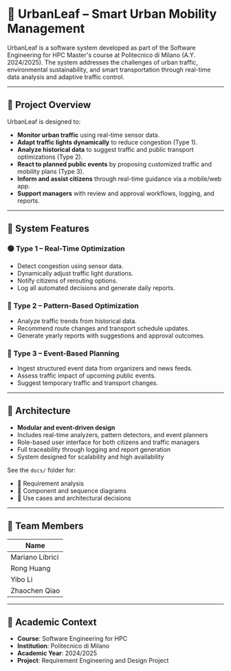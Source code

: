# 🌿 UrbanLeaf – Smart Urban Mobility Management

UrbanLeaf is a software system developed as part of the Software Engineering for HPC Master's course at Politecnico di Milano (A.Y. 2024/2025). The system addresses the challenges of urban traffic, environmental sustainability, and smart transportation through real-time data analysis and adaptive traffic control.

---

## 📘 Project Overview

UrbanLeaf is designed to:

- **Monitor urban traffic** using real-time sensor data.
- **Adapt traffic lights dynamically** to reduce congestion (Type 1).
- **Analyze historical data** to suggest traffic and public transport optimizations (Type 2).
- **React to planned public events** by proposing customized traffic and mobility plans (Type 3).
- **Inform and assist citizens** through real-time guidance via a mobile/web app.
- **Support managers** with review and approval workflows, logging, and reports.

---

## 🚦 System Features

### 🟢 Type 1 – Real-Time Optimization
- Detect congestion using sensor data.
- Dynamically adjust traffic light durations.
- Notify citizens of rerouting options.
- Log all automated decisions and generate daily reports.

### 🔁 Type 2 – Pattern-Based Optimization
- Analyze traffic trends from historical data.
- Recommend route changes and transport schedule updates.
- Generate yearly reports with suggestions and approval outcomes.

### 📅 Type 3 – Event-Based Planning
- Ingest structured event data from organizers and news feeds.
- Assess traffic impact of upcoming public events.
- Suggest temporary traffic and transport changes.

---

## 🧩 Architecture

- **Modular and event-driven design**
- Includes real-time analyzers, pattern detectors, and event planners
- Role-based user interface for both citizens and traffic managers
- Full traceability through logging and report generation
- System designed for scalability and high availability

See the `docs/` folder for:
- 📄 Requirement analysis
- 🧱 Component and sequence diagrams
- 🧪 Use cases and architectural decisions

---

## 👥 Team Members

| Name                   |
|------------------------|
| Mariano Librici        |
| Rong Huang             | 
| Yibo Li                | 
| Zhaochen Qiao          | 

---

## 📅 Academic Context

- **Course**: Software Engineering for HPC
- **Institution**: Politecnico di Milano
- **Academic Year**: 2024/2025
- **Project**: Requirement Engineering and Design Project
